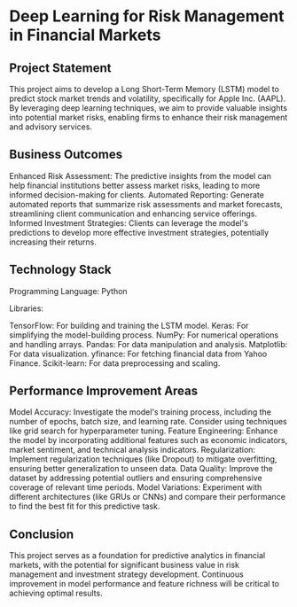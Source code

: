 # Deep Learning for Risk Management in Financial Markets

## Project Statement

This project aims to develop a Long Short-Term Memory (LSTM) model to predict stock market trends and volatility, specifically for Apple Inc. (AAPL). By leveraging deep learning techniques, we aim to provide valuable insights into potential market risks, enabling firms to enhance their risk management and advisory services.

## Business Outcomes

Enhanced Risk Assessment: The predictive insights from the model can help financial institutions better assess market risks, leading to more informed decision-making for clients.
Automated Reporting: Generate automated reports that summarize risk assessments and market forecasts, streamlining client communication and enhancing service offerings.
Informed Investment Strategies: Clients can leverage the model's predictions to develop more effective investment strategies, potentially increasing their returns.

## Technology Stack
Programming Language: Python

Libraries:

TensorFlow: For building and training the LSTM model.
Keras: For simplifying the model-building process.
NumPy: For numerical operations and handling arrays.
Pandas: For data manipulation and analysis.
Matplotlib: For data visualization.
yfinance: For fetching financial data from Yahoo Finance.
Scikit-learn: For data preprocessing and scaling.

## Performance Improvement Areas

Model Accuracy: Investigate the model's training process, including the number of epochs, batch size, and learning rate.
Consider using techniques like grid search for hyperparameter tuning.
Feature Engineering: Enhance the model by incorporating additional features such as economic indicators, market sentiment, and technical analysis indicators.
Regularization: Implement regularization techniques (like Dropout) to mitigate overfitting, ensuring better generalization to unseen data.
Data Quality: Improve the dataset by addressing potential outliers and ensuring comprehensive coverage of relevant time periods.
Model Variations: Experiment with different architectures (like GRUs or CNNs) and compare their performance to find the best fit for this predictive task.


## Conclusion

This project serves as a foundation for predictive analytics in financial markets, with the potential for significant business value in risk management and investment strategy development. Continuous improvement in model performance and feature richness will be critical to achieving optimal results.